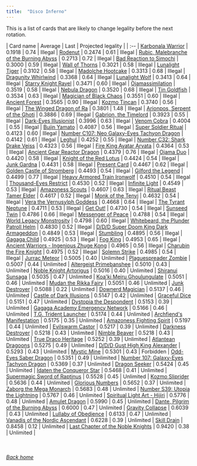 ```yaml
---
title:  "Disco Inferno"
---
```


This is a list of cards that are likely to change legality before the next rotation.

| Card name | Average | Last | Projected legality |
| :-- |
[Karbonala Warrior](https://db.ygoprodeck.com/card/?search=Karbonala%20Warrior) | 0.1918 | 0.74 | Illegal |
[Rodenut](https://db.ygoprodeck.com/card/?search=Rodenut) | 0.2474 | 0.61 | Illegal |
[Rubic, Malebranche of the Burning Abyss](https://db.ygoprodeck.com/card/?search=Rubic,%20Malebranche%20of%20the%20Burning%20Abyss) | 0.2713 | 0.72 | Illegal |
[Bad Reaction to Simochi](https://db.ygoprodeck.com/card/?search=Bad%20Reaction%20to%20Simochi) | 0.3000 | 0.59 | Illegal |
[Wall of Thorns](https://db.ygoprodeck.com/card/?search=Wall%20of%20Thorns) | 0.3021 | 0.58 | Illegal |
[Lunalight Tiger](https://db.ygoprodeck.com/card/?search=Lunalight%20Tiger) | 0.3102 | 0.58 | Illegal |
[Madolche Hootcake](https://db.ygoprodeck.com/card/?search=Madolche%20Hootcake) | 0.3313 | 0.68 | Illegal |
[Dragunity Whirlwind](https://db.ygoprodeck.com/card/?search=Dragunity%20Whirlwind) | 0.3368 | 0.64 | Illegal |
[Lunalight Wolf](https://db.ygoprodeck.com/card/?search=Lunalight%20Wolf) | 0.3413 | 0.64 | Illegal |
[Starry Knight Rayel](https://db.ygoprodeck.com/card/?search=Starry%20Knight%20Rayel) | 0.3471 | 0.60 | Illegal |
[Ojamassimilation](https://db.ygoprodeck.com/card/?search=Ojamassimilation) | 0.3519 | 0.58 | Illegal |
[Nebula Dragon](https://db.ygoprodeck.com/card/?search=Nebula%20Dragon) | 0.3520 | 0.68 | Illegal |
[Tin Goldfish](https://db.ygoprodeck.com/card/?search=Tin%20Goldfish) | 0.3534 | 0.63 | Illegal |
[Magician of Black Chaos](https://db.ygoprodeck.com/card/?search=Magician%20of%20Black%20Chaos) | 0.3551 | 0.60 | Illegal |
[Ancient Forest](https://db.ygoprodeck.com/card/?search=Ancient%20Forest) | 0.3565 | 0.90 | Illegal |
[Kozmo Tincan](https://db.ygoprodeck.com/card/?search=Kozmo%20Tincan) | 0.3740 | 0.56 | Illegal |
[The Winged Dragon of Ra](https://db.ygoprodeck.com/card/?search=The%20Winged%20Dragon%20of%20Ra) | 0.3801 | 1.48 | Illegal |
[Arionpos, Serpent of the Ghoti](https://db.ygoprodeck.com/card/?search=Arionpos,%20Serpent%20of%20the%20Ghoti) | 0.3886 | 0.69 | Illegal |
[Gabrion, the Timelord](https://db.ygoprodeck.com/card/?search=Gabrion,%20the%20Timelord) | 0.3923 | 0.55 | Illegal |
[Dark-Eyes Illusionist](https://db.ygoprodeck.com/card/?search=Dark-Eyes%20Illusionist) | 0.3996 | 0.63 | Illegal |
[Venom Cobra](https://db.ygoprodeck.com/card/?search=Venom%20Cobra) | 0.4004 | 0.55 | Illegal |
[Bujin Yamato](https://db.ygoprodeck.com/card/?search=Bujin%20Yamato) | 0.4087 | 0.56 | Illegal |
[Super Soldier Ritual](https://db.ygoprodeck.com/card/?search=Super%20Soldier%20Ritual) | 0.4123 | 0.60 | Illegal |
[Number C107: Neo Galaxy-Eyes Tachyon Dragon](https://db.ygoprodeck.com/card/?search=Number%20C107:%20Neo%20Galaxy-Eyes%20Tachyon%20Dragon) | 0.4142 | 0.61 | Illegal |
[Leghul](https://db.ygoprodeck.com/card/?search=Leghul) | 0.4252 | 0.55 | Illegal |
[Number C32: Shark Drake Veiss](https://db.ygoprodeck.com/card/?search=Number%20C32:%20Shark%20Drake%20Veiss) | 0.4323 | 0.56 | Illegal |
[Fire King Avatar Arvata](https://db.ygoprodeck.com/card/?search=Fire%20King%20Avatar%20Arvata) | 0.4364 | 0.53 | Illegal |
[Ancient Gear Reactor Dragon](https://db.ygoprodeck.com/card/?search=Ancient%20Gear%20Reactor%20Dragon) | 0.4379 | 0.76 | Illegal |
[Ojama Duo](https://db.ygoprodeck.com/card/?search=Ojama%20Duo) | 0.4420 | 0.58 | Illegal |
[Knight of the Red Lotus](https://db.ygoprodeck.com/card/?search=Knight%20of%20the%20Red%20Lotus) | 0.4424 | 0.54 | Illegal |
[Junk Gardna](https://db.ygoprodeck.com/card/?search=Junk%20Gardna) | 0.4431 | 0.58 | Illegal |
[Present Card](https://db.ygoprodeck.com/card/?search=Present%20Card) | 0.4467 | 0.62 | Illegal |
[Golden Castle of Stromberg](https://db.ygoprodeck.com/card/?search=Golden%20Castle%20of%20Stromberg) | 0.4493 | 0.54 | Illegal |
[Gilford the Legend](https://db.ygoprodeck.com/card/?search=Gilford%20the%20Legend) | 0.4499 | 0.77 | Illegal |
[Heavy Armored Train Ironwolf](https://db.ygoprodeck.com/card/?search=Heavy%20Armored%20Train%20Ironwolf) | 0.4510 | 0.54 | Illegal |
[Thousand-Eyes Restrict](https://db.ygoprodeck.com/card/?search=Thousand-Eyes%20Restrict) | 0.4530 | 0.52 | Illegal |
[Infinite Light](https://db.ygoprodeck.com/card/?search=Infinite%20Light) | 0.4549 | 0.53 | Illegal |
[Amazoness Scouts](https://db.ygoprodeck.com/card/?search=Amazoness%20Scouts) | 0.4607 | 0.63 | Illegal |
[Ritual Beast Tamer Elder](https://db.ygoprodeck.com/card/?search=Ritual%20Beast%20Tamer%20Elder) | 0.4617 | 0.52 | Illegal |
[Monk of the Tenyi](https://db.ygoprodeck.com/card/?search=Monk%20of%20the%20Tenyi) | 0.4632 | 0.54 | Illegal |
[Vera the Vernusylph Goddess](https://db.ygoprodeck.com/card/?search=Vera%20the%20Vernusylph%20Goddess) | 0.4668 | 0.64 | Illegal |
[The Tyrant Neptune](https://db.ygoprodeck.com/card/?search=The%20Tyrant%20Neptune) | 0.4711 | 0.53 | Illegal |
[Get Out!](https://db.ygoprodeck.com/card/?search=Get%20Out!) | 0.4730 | 0.54 | Illegal |
[Sunseed Twin](https://db.ygoprodeck.com/card/?search=Sunseed%20Twin) | 0.4786 | 0.66 | Illegal |
[Messenger of Peace](https://db.ygoprodeck.com/card/?search=Messenger%20of%20Peace) | 0.4788 | 0.54 | Illegal |
[World Legacy Monstrosity](https://db.ygoprodeck.com/card/?search=World%20Legacy%20Monstrosity) | 0.4798 | 0.60 | Illegal |
[Whitebeard, the Plunder Patroll Helm](https://db.ygoprodeck.com/card/?search=Whitebeard,%20the%20Plunder%20Patroll%20Helm) | 0.4830 | 0.52 | Illegal |
[D/D/D Super Doom King Dark Armageddon](https://db.ygoprodeck.com/card/?search=D/D/D%20Super%20Doom%20King%20Dark%20Armageddon) | 0.4849 | 0.53 | Illegal |
[Stumbling](https://db.ygoprodeck.com/card/?search=Stumbling) | 0.4895 | 0.56 | Illegal |
[Gagaga Child](https://db.ygoprodeck.com/card/?search=Gagaga%20Child) | 0.4925 | 0.53 | Illegal |
[Fog King](https://db.ygoprodeck.com/card/?search=Fog%20King) | 0.4953 | 0.65 | Illegal |
[Ancient Warriors - Ingenious Zhuge Kong](https://db.ygoprodeck.com/card/?search=Ancient%20Warriors%20-%20Ingenious%20Zhuge%20Kong) | 0.4965 | 0.56 | Illegal |
[Charubin the Fire Knight](https://db.ygoprodeck.com/card/?search=Charubin%20the%20Fire%20Knight) | 0.4975 | 0.52 | Illegal |
[Solemn Strike](https://db.ygoprodeck.com/card/?search=Solemn%20Strike) | 0.4985 | 0.54 | Illegal |
[Jurrac Meteor](https://db.ygoprodeck.com/card/?search=Jurrac%20Meteor) | 0.5005 | 0.40 | Unlimited |
[Plaguespreader Zombie](https://db.ygoprodeck.com/card/?search=Plaguespreader%20Zombie) | 0.5007 | 0.44 | Unlimited |
[Altergeist Primebanshee](https://db.ygoprodeck.com/card/?search=Altergeist%20Primebanshee) | 0.5010 | 0.43 | Unlimited |
[Noble Knight Artorigus](https://db.ygoprodeck.com/card/?search=Noble%20Knight%20Artorigus) | 0.5016 | 0.40 | Unlimited |
[Shiranui Sunsaga](https://db.ygoprodeck.com/card/?search=Shiranui%20Sunsaga) | 0.5035 | 0.47 | Unlimited |
[Koa'ki Meiru Ghoulungulate](https://db.ygoprodeck.com/card/?search=Koa'ki%20Meiru%20Ghoulungulate) | 0.5051 | 0.46 | Unlimited |
[Mudan the Rikka Fairy](https://db.ygoprodeck.com/card/?search=Mudan%20the%20Rikka%20Fairy) | 0.5051 | 0.46 | Unlimited |
[Junk Destroyer](https://db.ygoprodeck.com/card/?search=Junk%20Destroyer) | 0.5088 | 0.22 | Unlimited |
[Downerd Magician](https://db.ygoprodeck.com/card/?search=Downerd%20Magician) | 0.5137 | 0.46 | Unlimited |
[Castle of Dark Illusions](https://db.ygoprodeck.com/card/?search=Castle%20of%20Dark%20Illusions) | 0.5147 | 0.42 | Unlimited |
[Graceful Dice](https://db.ygoprodeck.com/card/?search=Graceful%20Dice) | 0.5151 | 0.47 | Unlimited |
[Dystopia the Despondent](https://db.ygoprodeck.com/card/?search=Dystopia%20the%20Despondent) | 0.5153 | 0.39 | Unlimited |
[Gagaga Academy Emergency Network](https://db.ygoprodeck.com/card/?search=Gagaga%20Academy%20Emergency%20Network) | 0.5166 | 0.46 | Unlimited |
[T.G. Trident Launcher](https://db.ygoprodeck.com/card/?search=T.G.%20Trident%20Launcher) | 0.5174 | 0.44 | Unlimited |
[Archfiend's Manifestation](https://db.ygoprodeck.com/card/?search=Archfiend's%20Manifestation) | 0.5175 | 0.35 | Unlimited |
[Amazoness Fighting Spirit](https://db.ygoprodeck.com/card/?search=Amazoness%20Fighting%20Spirit) | 0.5197 | 0.44 | Unlimited |
[Evilswarm Castor](https://db.ygoprodeck.com/card/?search=Evilswarm%20Castor) | 0.5217 | 0.39 | Unlimited |
[Darkness Destroyer](https://db.ygoprodeck.com/card/?search=Darkness%20Destroyer) | 0.5218 | 0.43 | Unlimited |
[Nimble Beaver](https://db.ygoprodeck.com/card/?search=Nimble%20Beaver) | 0.5218 | 0.43 | Unlimited |
[True Draco Heritage](https://db.ygoprodeck.com/card/?search=True%20Draco%20Heritage) | 0.5252 | 0.39 | Unlimited |
[Atlantean Dragoons](https://db.ygoprodeck.com/card/?search=Atlantean%20Dragoons) | 0.5275 | 0.49 | Unlimited |
[D/D/D Gust High King Alexander](https://db.ygoprodeck.com/card/?search=D/D/D%20Gust%20High%20King%20Alexander) | 0.5293 | 0.43 | Unlimited |
[Mystic Mine](https://db.ygoprodeck.com/card/?search=Mystic%20Mine) | 0.5301 | 0.43 | Forbidden |
[Odd-Eyes Saber Dragon](https://db.ygoprodeck.com/card/?search=Odd-Eyes%20Saber%20Dragon) | 0.5351 | 0.49 | Unlimited |
[Number 107: Galaxy-Eyes Tachyon Dragon](https://db.ygoprodeck.com/card/?search=Number%20107:%20Galaxy-Eyes%20Tachyon%20Dragon) | 0.5369 | 0.37 | Unlimited |
[Dragon Seeker](https://db.ygoprodeck.com/card/?search=Dragon%20Seeker) | 0.5424 | 0.45 | Unlimited |
[Idaten the Conqueror Star](https://db.ygoprodeck.com/card/?search=Idaten%20the%20Conqueror%20Star) | 0.5468 | 0.41 | Unlimited |
[Supermagic Sword of Raptinus](https://db.ygoprodeck.com/card/?search=Supermagic%20Sword%20of%20Raptinus) | 0.5528 | 0.45 | Unlimited |
[Kozmo Sliprider](https://db.ygoprodeck.com/card/?search=Kozmo%20Sliprider) | 0.5636 | 0.44 | Unlimited |
[Glorious Numbers](https://db.ygoprodeck.com/card/?search=Glorious%20Numbers) | 0.5652 | 0.37 | Unlimited |
[Zaborg the Mega Monarch](https://db.ygoprodeck.com/card/?search=Zaborg%20the%20Mega%20Monarch) | 0.5683 | 0.48 | Unlimited |
[Number S39: Utopia the Lightning](https://db.ygoprodeck.com/card/?search=Number%20S39:%20Utopia%20the%20Lightning) | 0.5767 | 0.46 | Unlimited |
[Spiritual Light Art - Hijiri](https://db.ygoprodeck.com/card/?search=Spiritual%20Light%20Art%20-%20Hijiri) | 0.5776 | 0.48 | Unlimited |
[Amulet Dragon](https://db.ygoprodeck.com/card/?search=Amulet%20Dragon) | 0.5990 | 0.45 | Unlimited |
[Dante, Pilgrim of the Burning Abyss](https://db.ygoprodeck.com/card/?search=Dante,%20Pilgrim%20of%20the%20Burning%20Abyss) | 0.6000 | 0.47 | Unlimited |
[Gravity Collapse](https://db.ygoprodeck.com/card/?search=Gravity%20Collapse) | 0.6039 | 0.43 | Unlimited |
[Lullaby of Obedience](https://db.ygoprodeck.com/card/?search=Lullaby%20of%20Obedience) | 0.6133 | 0.47 | Unlimited |
[Vanadis of the Nordic Ascendant](https://db.ygoprodeck.com/card/?search=Vanadis%20of%20the%20Nordic%20Ascendant) | 0.6228 | 0.39 | Unlimited |
[Skill Drain](https://db.ygoprodeck.com/card/?search=Skill%20Drain) | 0.8458 | 0.12 | Unlimited |
[Last Chapter of the Noble Knights](https://db.ygoprodeck.com/card/?search=Last%20Chapter%20of%20the%20Noble%20Knights) | 0.9420 | 0.38 | Unlimited |

<br>

###### [Back home](index)